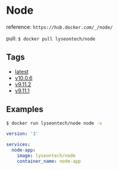 # Node

reference: `https://hub.docker.com/_/node/`

pull: `$ docker pull lyseontech/node`

## Tags

- [latest](https://github.com/LyseonTech/images/blob/master/node/latest/Dockerfile)
- [v10.0.6](https://github.com/LyseonTech/images/blob/master/node/10.0.6/Dockerfile)
- [v9.11.2](https://github.com/LyseonTech/images/blob/master/node/9.11.2/Dockerfile)
- [v9.11.1](https://github.com/LyseonTech/images/blob/master/node/9.11.1/Dockerfile)

## Examples

```bash
$ docker run lyseontech/node node -v
```

```yaml
version: '3'

services:
  node-app:
    image: lyseontech/node
    container_name: node-app
```

